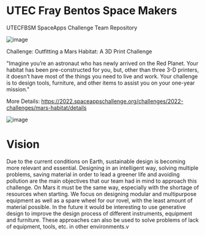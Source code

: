 # UTEC Fray Bentos Space Makers
UTECFBSM SpaceApps Challenge Team Repository

![image](https://user-images.githubusercontent.com/76433448/193482951-aa052e30-bbbf-4d8f-998c-f108bce4bcec.png)

Challenge: Outfitting a Mars Habitat: A 3D Print Challenge

"Imagine you’re an astronaut who has newly arrived on the Red Planet. Your habitat has been pre-constructed for you, but, other than three 3-D printers, it doesn’t have most of the things you need to live and work. Your challenge is to design tools, furniture, and other items to assist you on your one-year mission."

More Details: https://2022.spaceappschallenge.org/challenges/2022-challenges/mars-habitat/details

![image](https://user-images.githubusercontent.com/76433448/193469939-d39d1be9-532c-47a3-89d0-19645d29d3f1.png)

# Vision
Due to the current conditions on Earth, sustainable design is becoming more relevant and essential. Designing in an intelligent way, solving multiple problems, saving material in order to lead a greener life and avoiding pollution are the main objectives that our team had in mind to approach this challenge. On Mars it must be the same way, especially with the shortage of resources when starting. We focus on designing modular and multipurpose equipment as well as a spare wheel for our rovel,  with the least amount of material possible. In the future it would be interesting to use generative design to improve the design process of different instruments, equipment and furniture. These approaches can also be used to solve problems of lack of equipment, tools, etc. in other environments.v
